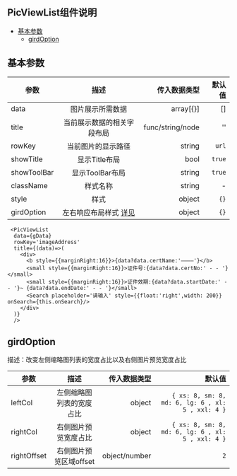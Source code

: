 ## PicViewList组件说明 
- [基本参数](#1)
  - [girdOption](#2)

<h2 id="1">基本参数</h2>

|参数|描述|传入数据类型|默认值|
|---|:--:|---:|---:|
|data|图片展示所需数据|array[{}] |[]|
|title|当前展示数据的相关字段布局|func/string/node|''|
|rowKey|当前图片的显示路径|string|`url`|
|showTitle|显示Title布局|bool|`true`|
|showToolBar|显示ToolBar布局|string|`true`|
|className|样式名称|string| - |
|style|样式|object|`{}`|
|girdOption|左右响应布局样式 [详见](#2)|object|`{}`|
```
 <PicViewList 
  data={gData} 
  rowKey='imageAddress'
  title={(data)=>(
    <div>
      <b style={{marginRight:16}}>{data?data.certName:'————'}</b>
      <small style={{marginRight:16}}>证件号:{data?data.certNo:' - - '}</small>
      <small style={{marginRight:16}}>证件效期:{data?data.startDate:' - - '}~ {data?data.endDate:' - - '}</small>
      <Search placeholder='请输入' style={{float:'right',width: 200}} onSearch={this.onSearch}/>
    </div>
  )}
  />
```

<h2 id="2">girdOption</h2>
描述：改变左侧缩略图列表的宽度占比以及右侧图片预览宽度占比

|参数|描述|传入数据类型|默认值|
|---|:--:|---:|---:|
|leftCol|左侧缩略图列表的宽度占比|object|`{ xs: 8, sm: 8, md: 6, lg: 6 , xl: 5 , xxl: 4 }`|
|rightCol|右侧图片预览宽度占比|object |`{ xs: 8, sm: 8, md: 6, lg: 6 , xl: 5 , xxl: 4 }`|
|rightOffset|右侧图片预览区域offset| object/number |`2`|
